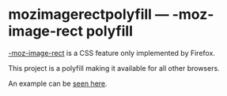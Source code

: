 # mozimagerectpolyfill &mdash; -moz-image-rect polyfill
[-moz-image-rect](https://developer.mozilla.org/en-US/docs/Web/CSS/-moz-image-rect) is a CSS feature only implemented by Firefox.

This project is a polyfill making it available for all other browsers.

An example can be [seen here](https://rawgit.com/orenyomtov/mozimagerectpolyfill/master/examples/simple.html).